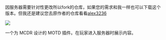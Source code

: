 因服务器需要针对性更改所以fork的仓库，如果您的需求和我一样也可以下载这个版本。但我还是建议您去原作者的仓库看看[alex3236](https://github.com/alex3236/joinMOTD_Plus)


[![](https://pic.stackoverflow.wiki/uploadImages/117/24/20/154/2021/08/24/23/08/8cd61849-6a34-4e2d-ad3a-c6056adef05e.svg)](https://github.com/Fallen-Breath/MCDReforged)

一个为 MCDR 设计的 MOTD 插件。在玩家进入服务器时展示内容。
